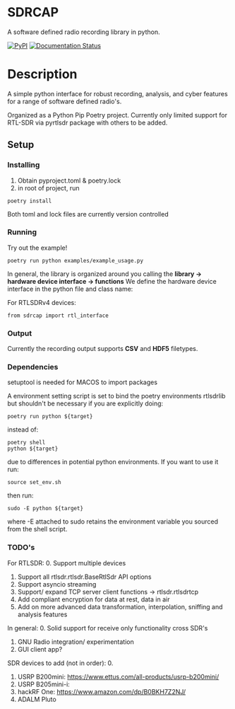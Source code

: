 # SDRCAP
A software defined radio recording library in python.

[![PyPI](https://img.shields.io/pypi/v/sdrcap)](https://pypi.org/project/sdrcap)
[![Documentation Status](https://readthedocs.org/projects/sdrcap/badge/?version=latest)](https://sdrcap.readthedocs.io/en/latest/?badge=latest)

<!--![PyPI - Downloads](https://img.shields.io/pypi/dm/sdrcap) -->


# Description
A simple python interface for robust recording, analysis, and cyber features for a range of software defined radio's. 

Organized as a Python Pip Poetry project. Currently only limited support for RTL-SDR via pyrtlsdr package with others to be added.

## Setup

### Installing

1. Obtain pyproject.toml & poetry.lock
2. in root of project, run
```
poetry install
```
Both toml and lock files are currently version controlled

### Running

Try out the example!
```
poetry run python examples/example_usage.py
```

In general, the library is organized around you calling the 
<b>library -> hardware device interface -> functions</b>
We define the hardware device interface in the python file and class name:

For RTLSDRv4 devices:
```
from sdrcap import rtl_interface 
```

### Output

Currently the recording output supports <b>CSV</b> and <b>HDF5</b> filetypes.

### Dependencies
setuptool is needed for MACOS to import packages 

A environment setting script is set to bind the poetry environments rtlsdrlib but shouldn't be necessary if you are explicitly doing:

```
poetry run python ${target}
```
instead of:
```
poetry shell
python ${target}
```
due to differences in potential python environments.
If you want to use it run:
```
source set_env.sh
```
then run:
```
sudo -E python ${target}
```
where -E attached to sudo retains the environment variable you sourced from the shell script.

### TODO's
 For RTLSDR:
 0. Support multiple devices
 1. Support all rtlsdr.rtlsdr.BaseRtlSdr API options
 2. Support asyncio streaming
 3. Support/ expand TCP server client functions -> rtlsdr.rtlsdrtcp
 4. Add compliant encryption for data at rest, data in air
 5. Add on more advanced data transformation, interpolation, sniffing and analysis features

 In general:
 0. Solid support for receive only functionality cross SDR's
 1. GNU Radio integration/ experimentation
 2. GUI client app?

 SDR devices to add (not in order):
 0. 
 1. USRP B200mini: https://www.ettus.com/all-products/usrp-b200mini/
 2. USRP B205mini-i: 
 3. hackRF One: https://www.amazon.com/dp/B0BKH7Z2NJ/
 4. ADALM Pluto

